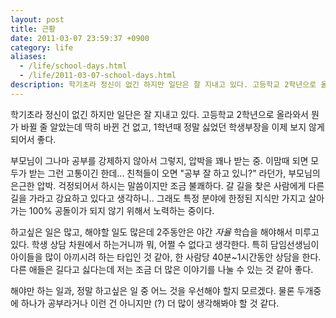 ```yaml
---
layout: post
title: 근황
date: 2011-03-07 23:59:37 +0900
category: life
aliases:
  - /life/school-days.html
  - /life/2011-03-07-school-days.html
description: 학기초라 정신이 없긴 하지만 일단은 잘 지내고 있다. 고등학교 2학년으로 올라와서 뭔가 바뀔 줄 알았는데 딱히 바뀐 건 없고, 1학년때 정말 싫었던 학생부장을 이제 보지 않게 되어서 좋다.
---
```


학기초라 정신이 없긴 하지만 일단은 잘 지내고 있다. 고등학교 2학년으로 올라와서 뭔가 바뀔 줄 알았는데 딱히 바뀐 건 없고, 1학년때 정말 싫었던 학생부장을 이제 보지 않게 되어서 좋다.

부모님이 그나마 공부를 강제하지 않아서 그렇지, 압박을 꽤나 받는 중. 이맘때 되면 모두가 받는 그런 고통이긴 한데... 친척들이 오면 "공부 잘 하고 있니?" 라던가, 부모님의 은근한 압박. 걱정되어서 하시는 말씀이지만 조금 불쾌하다. 갈 길을 찾은 사람에게 다른 길을 가라고 강요하고 있다고 생각하니.. 그래도 특정 분야에 한정된 지식만 가지고 살아가는 100% 공돌이가 되지 않기 위해서 노력하는 중이다.

하고싶은 일은 많고, 해야할 일도 많은데 2주동안은 야간 *자율* 학습을 해야해서 미루고 있다. 학생 상담 차원에서 하는거니까 뭐, 어쩔 수 없다고 생각한다. 특히 담임선생님이 아이들을 많이 아끼시려 하는 타입인 것 같아, 한 사람당 40분~1시간동안 상담을 한다. 다른 애들은 길다고 싫다는데 저는 조금 더 많은 이야기를 나눌 수 있는 것 같아 좋다.

해야만 하는 일과, 정말 하고싶은 일 중 어느 것을 우선해야 할지 모르겠다. 물론 두개중에 하나가 공부라거나 이런 건 아니지만 (?) 더 많이 생각해봐야 할 것 같다.
